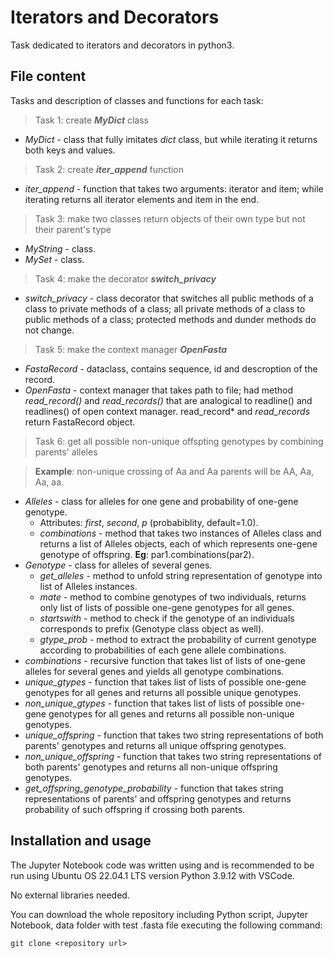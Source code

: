 # Iterators and Decorators #

Task dedicated to iterators and decorators in python3.

## File content ##

Tasks and description of classes and functions for each task:

> Task 1: create ***MyDict*** class 

- *MyDict* - class that fully imitates *dict* class, but while iterating it returns both keys and values.

> Task 2: create ***iter_append*** function

- *iter_append* - function that takes two arguments: iterator and item; while iterating returns all iterator elements and item in the end.

> Task 3: make two classes return objects of their own type but not their parent's type

- *MyString* - class.
- *MySet* - class.

> Task 4: make the decorator ***switch_privacy***

- *switch_privacy* - class decorator that switches all public methods of a class to private methods of a class; all private methods of a class to public methods of a class; protected methods and dunder methods do not change.

> Task 5: make the context manager ***OpenFasta***

- *FastaRecord* - dataclass, contains sequence, id and descroption of the record.  
- *OpenFasta* - context manager that takes path to file; had method *read_record()* and *read_records()* that are analogical to readline() and readlines() of open context manager. read_record* and *read_records* return FastaRecord object.

> Task 6: get all possible non-unique offspting genotypes by combining parents' alleles

> **Example**: non-unique crossing of Aa and Aa parents will be AA, Aa, Aa, aa.

- *Alleles* - class for alleles for one gene and probability of one-gene genotype. 
    - Attributes: *first*, *second*, *p* (probabiblity, default=1.0).
    - *combinations* - method that takes two instances of Alleles class and returns a list of Alleles objects, each of which represents one-gene genotype of offspring. **Eg**: par1.combinations(par2).
- *Genotype* - class for alleles of several genes.
    - *get_alleles* - method to unfold string representation of genotype into list of Alleles instances.
    - *mate* - method to combine genotypes of two individuals, returns only list of lists of possible one-gene genotypes for all genes.
    - *startswith* - method to check if the genotype of an individuals corresponds to prefix (Genotype class object as well).
    - *gtype_prob* - method to extract the probability of current genotype according to probabilities of each gene allele combinations.
- *combinations* - recursive function that takes list of lists of one-gene alleles for several genes and yields all genotype combinations.
- *unique_gtypes* - function that takes list of lists of possible one-gene genotypes for all genes and returns all possible unique genotypes.
- *non_unique_gtypes* - function that takes list of lists of possible one-gene genotypes for all genes and returns all possible non-unique genotypes.
- *unique_offspring* - function that takes two string representations of both parents' genotypes and returns all unique offspring genotypes.
- *non_unique_offspring* - function that takes two string representations of both parents' genotypes and returns all non-unique offspring genotypes.
- *get_offspring_genotype_probability* - function that takes string representations of parents' and offspring genotypes and returns probability of such offspring if crossing both parents.

## Installation and usage ##

The Jupyter Notebook code was written using and is recommended to be run using Ubuntu OS 22.04.1 LTS version Python 3.9.12 with VSCode.

No external libraries needed.

You can download the whole repository including Python script, Jupyter Notebook, data folder with test .fasta file executing the following command:

`git clone <repository url>`
